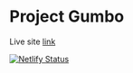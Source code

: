 # Project Gumbo
Live site [link](https://endearing-rolypoly-220535.netlify.app/)

[![Netlify Status](https://api.netlify.com/api/v1/badges/7757c4e0-0ccf-4d41-b0c0-6348b5b4831d/deploy-status)](https://app.netlify.com/sites/endearing-rolypoly-220535/deploys)
